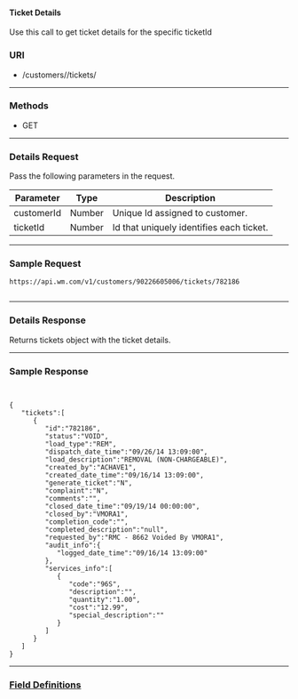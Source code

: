 <link href="markdown.css" rel="stylesheet"></link>

<h4>Ticket Details </h4>

Use this call to get ticket details for the specific ticketId

### **URI**

- /customers/<customerId>/tickets/<ticketId>

---

### **Methods**
 - GET

---

### **Details Request**
Pass the following parameters in the request.

| Parameter    |Type | Description                              |
| -------------	|----------------|-----------------------------------------------------------------|
| customerId           | Number    | Unique Id assigned to customer.   |
| ticketId           | Number    | Id that uniquely identifies each ticket. |

---

### **Sample Request**
```
https://api.wm.com/v1/customers/90226605006/tickets/782186


```

---

### **Details Response**
Returns tickets object with the ticket details.

---

### **Sample Response**

```


{  
   "tickets":[  
      {  
         "id":"782186",
         "status":"VOID",
         "load_type":"REM",
         "dispatch_date_time":"09/26/14 13:09:00",
         "load_description":"REMOVAL (NON-CHARGEABLE)",
         "created_by":"ACHAVE1",
         "created_date_time":"09/16/14 13:09:00",
         "generate_ticket":"N",
         "complaint":"N",
         "comments":"",
         "closed_date_time":"09/19/14 00:00:00",
         "closed_by":"VMORA1",
         "completion_code":"",
         "completed_description":"null",
         "requested_by":"RMC - 8662 Voided By VMORA1",
         "audit_info":{  
            "logged_date_time":"09/16/14 13:09:00"
         },
         "services_info":[  
            {  
               "code":"96S",
               "description":"",
               "quantity":"1.00",
               "cost":"12.99",
               "special_description":""
            }
         ]
      }
   ]
}
```

---

### [**Field Definitions**](Disposal_Tickets_summary_api_Field_Definitions.html)
